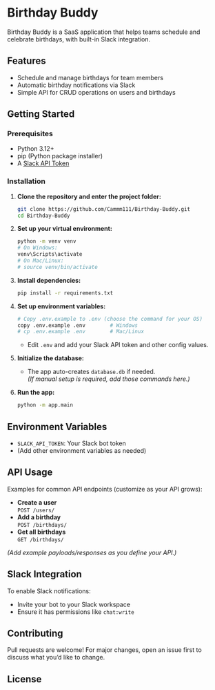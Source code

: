 # Birthday Buddy

Birthday Buddy is a SaaS application that helps teams schedule and celebrate birthdays, with built-in Slack integration.

## Features

- Schedule and manage birthdays for team members
- Automatic birthday notifications via Slack
- Simple API for CRUD operations on users and birthdays

## Getting Started

### Prerequisites

- Python 3.12+
- pip (Python package installer)
- A [Slack API Token](https://api.slack.com/)

### Installation

1. **Clone the repository and enter the project folder:**
    ```sh
    git clone https://github.com/Cammm111/Birthday-Buddy.git
    cd Birthday-Buddy
    ```

2. **Set up your virtual environment:**
    ```sh
    python -m venv venv
    # On Windows:
    venv\Scripts\activate
    # On Mac/Linux:
    # source venv/bin/activate
    ```

3. **Install dependencies:**
    ```sh
    pip install -r requirements.txt
    ```

4. **Set up environment variables:**
    ```sh
    # Copy .env.example to .env (choose the command for your OS)
    copy .env.example .env        # Windows
    # cp .env.example .env        # Mac/Linux
    ```
    - Edit `.env` and add your Slack API token and other config values.

5. **Initialize the database:**
    - The app auto-creates `database.db` if needed.  
      *(If manual setup is required, add those commands here.)*

6. **Run the app:**
    ```sh
    python -m app.main
    ```

## Environment Variables

- `SLACK_API_TOKEN`: Your Slack bot token
- (Add other environment variables as needed)

## API Usage

Examples for common API endpoints (customize as your API grows):

- **Create a user**  
  `POST /users/`
- **Add a birthday**  
  `POST /birthdays/`
- **Get all birthdays**  
  `GET /birthdays/`

*(Add example payloads/responses as you define your API.)*

## Slack Integration

To enable Slack notifications:
- Invite your bot to your Slack workspace
- Ensure it has permissions like `chat:write`

## Contributing

Pull requests are welcome! For major changes, open an issue first to discuss what you’d like to change.

## License

